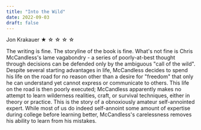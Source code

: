 ```yaml
---
title: "Into the Wild"
date: 2022-09-03
draft: false
---
```


Jon Krakauer
&#9733; &#9734; &#9734; &#9734; &#9734;

The writing is fine. The storyline of the book is fine. What's not fine is Chris McCandless's lame vagabondry - a series of poorly-at-best thought through decisions can be defended only by the ambiguous "call of the wild". Despite several starting advantages in life, McCandless decides to spend his life on the road for no reason other than a desire for "freedom" that only he can understand yet cannot express or communicate to others. This life on the road is then poorly executed; McCandless apparently makes no attempt to learn wilderness realities, craft, or survival techniques, either in theory or practice. This is the story of a obnoxiously amateur self-annointed expert. While most of us do indeed self-annoint some amount of expertise during college before learning better, McCandless's carelessness removes his ability to learn from his mistakes.
